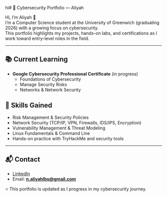 hi# 🔐 Cybersecurity Portfolio — Aliyah

Hi, I’m Aliyah 👋  
I’m a Computer Science student at the University of Greenwich (graduating 2026) with a growing focus on cybersecurity.  
This portfolio highlights my projects, hands-on labs, and certifications as I work toward entry-level roles in the field.

---

## 📚 Current Learning
- **Google Cybersecurity Professional Certificate** (in progress)  
  - Foundations of Cybersecurity  
  - Manage Security Risks  
  - Networks & Network Security  

## 🧰 Skills Gained
- Risk Management & Security Policies  
- Network Security (TCP/IP, VPN, Firewalls, IDS/IPS, Encryption)  
- Vulnerability Management & Threat Modeling  
- Linux Fundamentals & Command Line  
- Hands-on practice with TryHackMe and security tools  

---

## 📬 Contact
- [LinkedIn](https://www.linkedin.com/in/aliyah-lubis)  
- Email: **n.aliyahlbs@gmail.com**

⭐️ This portfolio is updated as I progress in my cybersecurity journey.